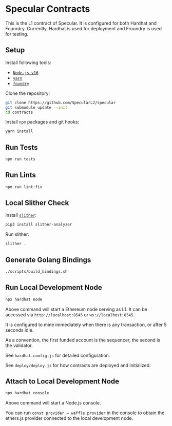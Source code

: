 # Specular Contracts

This is the L1 contract of Specular. It is configured for both Hardhat and Founrdry.
Currently, Hardhat is used for deployment and Froundry is used for testing.

## Setup

Install following tools:

- [`Node.js v16`](https://nodejs.org/en/)
- [`yarn`](https://yarnpkg.com/getting-started/install)
- [`foundry`](https://book.getfoundry.sh/getting-started/installation)

Clone the repository:

```sh
git clone https://github.com/SpecularL2/specular
git submodule update --init
cd contracts
```

Install `npm` packages and git hooks:

```sh
yarn install
```

## Run Tests

```sh
npm run tests
```

## Run Lints

```sh
npm run lint:fix
```

## Local Slither Check

Install [`slither`](https://github.com/crytic/slither):

```sh
pip3 install slither-analyzer
```

Run slither:

```sh
slither .
```

## Generate Golang Bindings

```sh
./scripts/build_bindings.sh
```

## Run Local Development Node

```sh
npx hardhat node
```

Above command will start a Ethereum node serving as L1.
It can be accessed via `http://localhost:8545` or `ws://localhost:8545`.

It is configured to mine immediately when there is any transaction, or after 5 seconds idle.

As a convention, the first funded account is the sequencer, the second is the validator.

See `hardhat.config.js` for detailed configuration.

See `deploy/deploy.js` for how contracts are deployed and initialized.

## Attach to Local Development Node

```sh
npx hardhat console
```

Above command will start a Node.js console.

You can run `const provider = waffle.provider` in the console to obtain the ethers.js provider connected to the local development node.